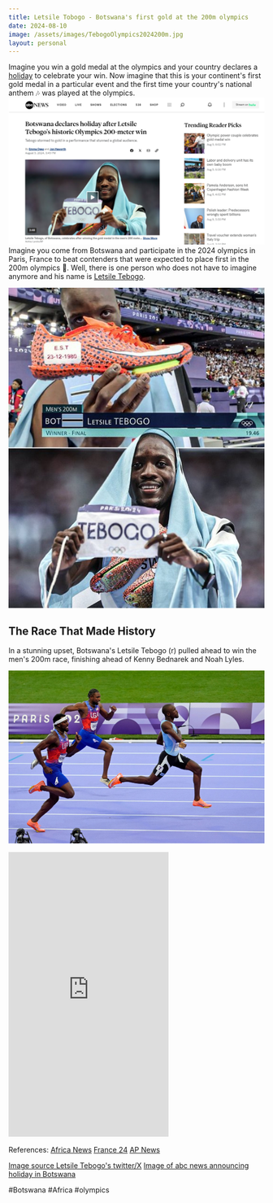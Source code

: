 ```yaml
---
title: Letsile Tobogo - Botswana's first gold at the 200m olympics
date: 2024-08-10
image: /assets/images/TebogoOlympics2024200m.jpg
layout: personal
---
```

Imagine you win a gold medal at the olympics and your country declares a [holiday](https://abcnews.go.com/International/botswana-declares-holiday-after-letsile-tebogos-historic-200/story?id=112702358) to celebrate your win. 
Now imagine that this is your continent's first gold medal in a particular event and the first time your country's national anthem 🎶 was played at the olympics.
![Screenshot of abc news story on Tebogo](/assets/images/abc_tebogo.png)
Imagine you come from Botswana and participate in the 2024 olympics in Paris, France to beat contenders that were expected to place first in the 200m olympics 🥇. Well, there is one person who does not have to imagine anymore and his name is [Letsile Tebogo](https://x.com/LetsileTebogo2).

![Screenshot of abc news story on Tebogo](/assets/images/tebogo_twitter.jpeg)

## The Race That Made History

In a stunning upset, Botswana's Letsile Tebogo (r) pulled ahead to win the men's 200m race, finishing ahead of Kenny Bednarek and Noah Lyles.

![Letsile Tebogo pulls ahead to win the men's 200m race, finishing ahead of Kenny Bednarek and Noah Lyles. Image credit: Africa Top Sports](/assets/images/TebogoOlympics2024200m.jpg "Letsile Tebogo pulls ahead to win the men's 200m race, finishing ahead of Kenny Bednarek and Noah Lyles. Image credit: Africa Top Sports")

<iframe width="315" height="560" src="https://www.youtube.com/embed/Ax0sc37BNCs" frameborder="0" allow="accelerometer; autoplay; encrypted-media; gyroscope; picture-in-picture" allowfullscreen></iframe>

References:
[Africa News](https://www.africanews.com/2024/08/09/paris-2024-olympics-botswanas-letsile-tebogo-wins-200m-gold/)
[France 24](https://www.france24.com/en/sport/20240809-paris-olympics-tebogo-wins-africa-its-first-olympic-200m-win-super-syd-shatters-world-record)
[AP News](https://apnews.com/article/olympics-2024-botswana-tebogo-168aca162724619b2a1718eeb882696e)

[Image source Letsile Tebogo's twitter/X](https://x.com/LetsileTebogo2/status/1821693069978198512)
[Image of abc news announcing holiday in Botswana](https://abcnews.go.com/International/botswana-declares-holiday-after-letsile-tebogos-historic-200/story?id=112702358)

#Botswana #Africa #olympics
